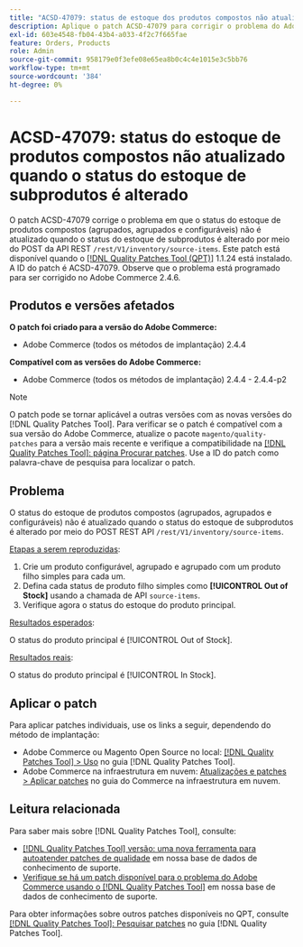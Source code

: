 ```yaml
---
title: "ACSD-47079: status de estoque dos produtos compostos não atualizado quando o status do estoque de subprodutos é alterado"
description: Aplique o patch ACSD-47079 para corrigir o problema do Adobe Commerce em que o status do estoque de produtos compostos (agrupados, agrupados e configuráveis) não é atualizado quando o status do estoque de subprodutos é alterado por meio do POST REST API /rest/V1/inventory/source-items.
exl-id: 603e4548-fb04-43b4-a033-4f2c7f665fae
feature: Orders, Products
role: Admin
source-git-commit: 958179e0f3efe08e65ea8b0c4c4e1015e3c5bb76
workflow-type: tm+mt
source-wordcount: '384'
ht-degree: 0%

---
```


# ACSD-47079: status do estoque de produtos compostos não atualizado quando o status do estoque de subprodutos é alterado

O patch ACSD-47079 corrige o problema em que o status do estoque de produtos compostos (agrupados, agrupados e configuráveis) não é atualizado quando o status do estoque de subprodutos é alterado por meio do POST da API REST `/rest/V1/inventory/source-items`. Este patch está disponível quando o [[!DNL Quality Patches Tool (QPT)]](/help/announcements/adobe-commerce-announcements/magento-quality-patches-released-new-tool-to-self-serve-quality-patches.md) 1.1.24 está instalado. A ID do patch é ACSD-47079. Observe que o problema está programado para ser corrigido no Adobe Commerce 2.4.6.

## Produtos e versões afetados

**O patch foi criado para a versão do Adobe Commerce:**

* Adobe Commerce (todos os métodos de implantação) 2.4.4

**Compatível com as versões do Adobe Commerce:**

* Adobe Commerce (todos os métodos de implantação) 2.4.4 - 2.4.4-p2

>[!NOTE]
>
>O patch pode se tornar aplicável a outras versões com as novas versões do [!DNL Quality Patches Tool]. Para verificar se o patch é compatível com a sua versão do Adobe Commerce, atualize o pacote `magento/quality-patches` para a versão mais recente e verifique a compatibilidade na [[!DNL Quality Patches Tool]: página Procurar patches](https://experienceleague.adobe.com/tools/commerce-quality-patches/index.html). Use a ID do patch como palavra-chave de pesquisa para localizar o patch.

## Problema

O status do estoque de produtos compostos (agrupados, agrupados e configuráveis) não é atualizado quando o status do estoque de subprodutos é alterado por meio do POST REST API `/rest/V1/inventory/source-items`.

<u>Etapas a serem reproduzidas</u>:

1. Crie um produto configurável, agrupado e agrupado com um produto filho simples para cada um.
1. Defina cada status de produto filho simples como **[!UICONTROL Out of Stock]** usando a chamada de API `source-items`.
1. Verifique agora o status do estoque do produto principal.

<u>Resultados esperados</u>:

O status do produto principal é [!UICONTROL Out of Stock].

<u>Resultados reais</u>:

O status do produto principal é [!UICONTROL In Stock].

## Aplicar o patch

Para aplicar patches individuais, use os links a seguir, dependendo do método de implantação:

* Adobe Commerce ou Magento Open Source no local: [[!DNL Quality Patches Tool] > Uso](https://experienceleague.adobe.com/docs/commerce-operations/tools/quality-patches-tool/usage.html) no guia [!DNL Quality Patches Tool].
* Adobe Commerce na infraestrutura em nuvem: [Atualizações e patches > Aplicar patches](https://experienceleague.adobe.com/docs/commerce-cloud-service/user-guide/develop/upgrade/apply-patches.html) no guia do Commerce na infraestrutura em nuvem.

## Leitura relacionada

Para saber mais sobre [!DNL Quality Patches Tool], consulte:

* [[!DNL Quality Patches Tool] versão: uma nova ferramenta para autoatender patches de qualidade](/help/announcements/adobe-commerce-announcements/magento-quality-patches-released-new-tool-to-self-serve-quality-patches.md) em nossa base de dados de conhecimento de suporte.
* [Verifique se há um patch disponível para o problema do Adobe Commerce usando o [!DNL Quality Patches Tool]](/help/support-tools/patches-available-in-qpt-tool/check-patch-for-magento-issue-with-magento-quality-patches.md) em nossa base de dados de conhecimento de suporte.

Para obter informações sobre outros patches disponíveis no QPT, consulte [[!DNL Quality Patches Tool]: Pesquisar patches](https://experienceleague.adobe.com/tools/commerce-quality-patches/index.html) no guia [!DNL Quality Patches Tool].
